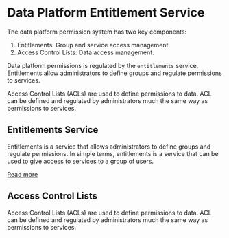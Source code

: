 # Data Platform Entitlement Service
The data platform permission system has two key components:

1. Entitlements: Group and service access management.
2. Access Control Lists: Data access management.

Data platform permissions is regulated by the `entitlements` service. Entitlements
allow administrators to define groups and regulate permissions to services.

Access Control Lists (ACLs) are used to define permissions to data. ACL can be defined
and regulated by administrators much the same way as permissions to services.

## Entitlements Service
Entitlements is a service that allows administrators to define groups and
regulate permissions. In simple terms, entitlements is a service that can be
used to give access to services to a group of users.

[Read more](./GroupMemberships.md:include)

## Access Control Lists
Access Control Lists (ACLs) are used to define permissions to data. ACL can be
defined and regulated by administrators much the same way as permissions to
services.
